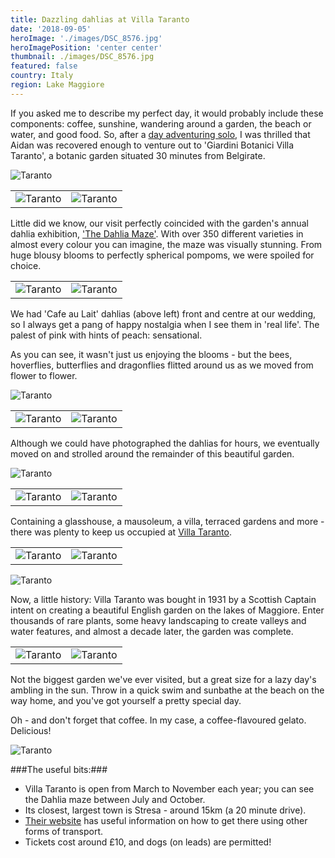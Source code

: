 ```yaml
---
title: Dazzling dahlias at Villa Taranto
date: '2018-09-05'
heroImage: './images/DSC_8576.jpg'
heroImagePosition: 'center center'
thumbnail: ./images/DSC_8576.jpg
featured: false
country: Italy
region: Lake Maggiore
---
```


If you asked me to describe my perfect day, it would probably include these components: coffee, sunshine, wandering around a garden, the beach or water, and good food. So, after a [day adventuring solo](https://www.onedayaway.co.uk/solo-in-beligirate/), I was thrilled that Aidan was recovered enough to venture out to 'Giardini Botanici Villa Taranto', a botanic garden situated 30 minutes from Belgirate.

![Taranto](./images/P1150786.jpg)

|                                    |                                   |
| ---------------------------------- | --------------------------------- |
| ![Taranto](./images/P1150822a.jpg) | ![Taranto](./images/P1150793.jpg) |

Little did we know, our visit perfectly coincided with the garden's annual dahlia exhibition, ['The Dahlia Maze'](https://www.villataranto.it/en/events-bloomings/dahlia-exhibition/). With over 350 different varieties in almost every colour you can imagine, the maze was visually stunning. From huge blousy blooms to perfectly spherical pompoms, we were spoiled for choice.

|                                   |                                   |
| --------------------------------- | --------------------------------- |
| ![Taranto](./images/DSC_8602.jpg) | ![Taranto](./images/DSC_8597.jpg) |

We had 'Cafe au Lait' dahlias (above left) front and centre at our wedding, so I always get a pang of happy nostalgia when I see them in 'real life'. The palest of pink with hints of peach: sensational.

As you can see, it wasn't just us enjoying the blooms - but the bees, hoverflies, butterflies and dragonflies flitted around us as we moved from flower to flower.

![Taranto](./images/P1150760.jpg)

|                                    |                                     |
| ---------------------------------- | ----------------------------------- |
| ![Taranto](./images/reddahlia.jpg) | ![Taranto](./images/paledahlia.jpg) |

Although we could have photographed the dahlias for hours, we eventually moved on and strolled around the remainder of this beautiful garden.

![Taranto](./images/DSC_8640.jpg)

|                                   |                                   |
| --------------------------------- | --------------------------------- |
| ![Taranto](./images/DSC_8630.jpg) | ![Taranto](./images/DSC_8626.jpg) |

Containing a glasshouse, a mausoleum, a villa, terraced gardens and more - there was plenty to keep us occupied at [Villa Taranto](https://www.villataranto.it/).

|                                              |                                   |
| -------------------------------------------- | --------------------------------- |
| ![Taranto](./images/IMG_20180905_121808.jpg) | ![Taranto](./images/DSC_8655.jpg) |

![Taranto](./images/P1150874.jpg)

Now, a little history: Villa Taranto was bought in 1931 by a Scottish Captain intent on creating a beautiful English garden on the lakes of Maggiore. Enter thousands of rare plants, some heavy landscaping to create valleys and water features, and almost a decade later, the garden was complete.

|                                   |                                    |
| --------------------------------- | ---------------------------------- |
| ![Taranto](./images/DSC_8683.jpg) | ![Taranto](./images/P1150911a.jpg) |

Not the biggest garden we've ever visited, but a great size for a lazy day's ambling in the sun. Throw in a quick swim and sunbathe at the beach on the way home, and you've got yourself a pretty special day.

Oh - and don't forget that coffee. In my case, a coffee-flavoured gelato. Delicious!

![Taranto](./images/DSC_8707.jpg)

###The useful bits:###

- Villa Taranto is open from March to November each year; you can see the Dahlia maze between July and October.
- Its closest, largest town is Stresa - around 15km (a 20 minute drive).
- [Their website](https://www.villataranto.it/it/dove-siamo/) has useful information on how to get there using other forms of transport.
- Tickets cost around £10, and dogs (on leads) are permitted!
